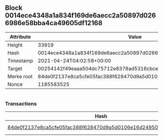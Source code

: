 ## Block 0014ece4348a1a834f169de6aecc2a50897d0266986e58bba4ca49605df12168

Attribute | Value
--- | ---
Height | 33919
Hash | 0014ece4348a1a834f169de6aecc2a50897d0266986e58bba4ca49605df12168
Timestamp | 2021-04-24T04:02:58+00:00
Target | 00254142f49eaaa504dc75712e8378ad5316cbcead634704b3734b6271167cc4
Merke root | 84de0f2137e8ca5cfe05fac388f628470d9a5d0106e16d24950e22f88efe9cd8
Nonce | 1185583525

```

```

### Transactions

Hash | Amount
--- | ---
[84de0f2137e8ca5cfe05fac388f628470d9a5d0106e16d24950e22f88efe9cd8](84de0f2137e8ca5cfe05fac388f628470d9a5d0106e16d24950e22f88efe9cd8.md) | 10.00000000 SKEPTI 

